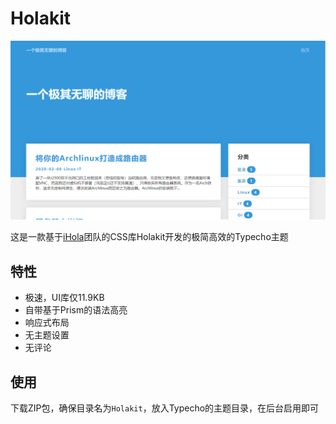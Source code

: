 # Holakit

![Screenshot](https://raw.githubusercontent.com/wenxuanjun/Holakit/master/screenshot.png)

这是一款基于[iHola](https://ihola.one)团队的CSS库Holakit开发的极简高效的Typecho主题

## 特性

- 极速，UI库仅11.9KB
- 自带基于Prism的语法高亮
- 响应式布局
- 无主题设置
- 无评论

## 使用

下载ZIP包，确保目录名为`Holakit`，放入Typecho的主题目录，在后台启用即可
